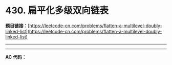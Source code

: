 # 430. 扁平化多级双向链表

**题目链接：**[https://leetcode-cn.com/problems/flatten-a-multilevel-doubly-linked-list](https://leetcode-cn.com/problems/flatten-a-multilevel-doubly-linked-list)

---

<Cards card="leetcode_430_flatten-a-multilevel-doubly-linked-list"></Cards>

---

**AC 代码：**

```java

```